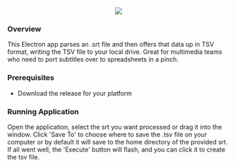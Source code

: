 <div align="center"> 
<img width="auto" height="auto" src="https://s3-us-west-2.amazonaws.com/andrew-sadowski-images/Sub2TSV-Title.png">
</div>

### Overview

This Electron app parses an .srt file and then offers that data up in TSV format, writing the TSV file to your local drive. Great for multimedia teams who need to port subtitles over to spreadsheets in a pinch.

### Prerequisites

- Download the release for your platform

### Running Application

Open the application, select the srt you want processed or drag it into the window. Click 'Save To' to choose where to save the .tsv file on your computer or by default it will save to the home directory of the provided srt. If all went well, the 'Execute' button will flash, and you can click it to create the tsv file.
